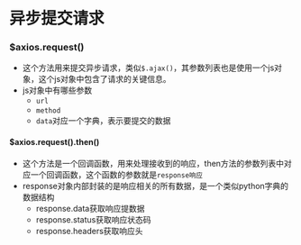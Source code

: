 # 异步提交请求

### $axios.request()
- 这个方法用来提交异步请求，类似`$.ajax()`，其参数列表也是使用一个js对象，这个js对象中包含了请求的关键信息。
- js对象中有哪些参数
	- `url`
	- `method`
	- `data`对应一个字典，表示要提交的数据




#### $axios.request().then()
- 这个方法是一个回调函数，用来处理接收到的响应，then方法的参数列表中对应一个回调函数，这个函数的参数就是`response响应`
- response对象内部封装的是响应相关的所有数据，是一个类似python字典的数据结构
	- response.data获取响应提数据
	- response.status获取响应状态码
	- response.headers获取响应头






